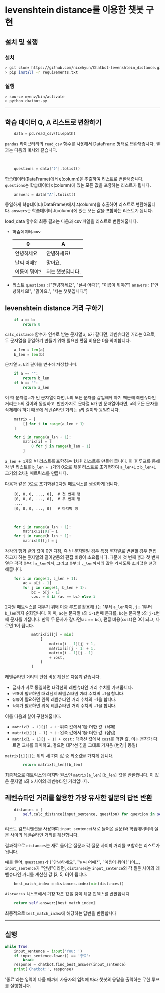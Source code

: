 # levenshtein distance를 이용한 챗봇 구현

## 설치 및 실행

### 설치

```bash
> git clone https://github.com/nicehyun/Chatbot-levenshtein_distance.git
> pip install -r requirements.txt
```

### 실행

```bash
> source myenv/bin/activate
> python chatbot.py
```

---

## 학습 데이터 Q, A 리스트로 변환하기

```python
    data = pd.read_csv(filepath)
```

`pandas` 라이브러리의 `read_csv` 함수를 사용해서 DataFrame 형태로 변환해줍니다.
결과는 다음의 예시와 같습니다.

</br>

```python
    questions = data["Q"].tolist()
```

학습데이터(DataFrame)에서 `Q`(column)을 추출하여 리스트로 변환해줍니다.
`questions`는 학습데이터 `Q`(column)에 있는 모든 값을 포함하는 리스트가 됩니다.
</br>

```python
    answers = data["A"].tolist()
```

동일하게 학습데이터(DataFrame)에서 `A`(column)을 추출하여 리스트로 변환해줍니다.
`answers`는 학습데이터 `A`(column)에 있는 모든 값을 포함하는 리스트가 됩니다.
</br>

load_data 함수의 최종 결과는 다음과 csv 파일을 리스트로 변환해줍니다.

- 학습데이터.csv

  | Q            | A                |
  | ------------ | ---------------- |
  | 안녕하세요   | 안녕하세요!      |
  | 날씨 어때?   | 맑아요.          |
  | 이름이 뭐야? | 저는 챗봇입니다. |

- 리스트
  `questions` : ["안녕하세요", "날씨 어때?", "이름이 뭐야?"]
  `answers` : ["안녕하세요!", "맑아요.", "저는 챗봇입니다."]

## levenshtein distance 거리 구하기

```python
    if a == b:
        return 0
```

`calc_distance` 함수가 인수로 받는 문자열 `a`, `b`가 같다면, 레벤슈타인 거리는 0으로, 두 문자열을 동일하기 만들기 위해 필요한 편집 비용은 0을 의미합니다.
</br>

```python
    a_len = len(a)
    b_len = len(b)
```

문자열 `a`, `b`의 길이를 변수에 저장합니다.
</br>

```python
    if a == "":
        return b_len
    if b == "":
        return a_len
```

이 때 문자열 `a`가 빈 문자열이라면, `b`의 모든 문자를 삽입해야 하기 때문에 레벤슈타인 거리는 `b`의 길이와 동일하고, 만찬가지로 문자열 `b`가 빈 문자열이라면, `a`의 모든 문자를 삭제해야 하기 때문에 레벤슈타인 거리는 `a`의 길이와 동일합니다.
</br>

```python
    matrix = [
        [] for i in range(a_len + 1)
    ]

    for i in range(a_len + 1):
        matrix[i] = [
            0 for j in range(b_len + 1)
        ]
```

`a_len + 1`개의 빈 리스트를 포함하는 1차원 리스트를 만들어 줍니다. 이 후 루프를 통해 각 빈 리스트를 `b_len + 1`개의 0으로 채운 리스트로 초기화하여 `a_len+1` x `b_len+1` 크기의 2차원 매트릭스를 만듭니다.

다음과 같은 0으로 초기화된 2차원 매트릭스를 생성하게 됩니다.

```plain
    [0, 0, 0, ..., 0],  # 첫 번째 행
    [0, 0, 0, ..., 0],  # 두 번째 행
    ...,
    [0, 0, 0, ..., 0]   # 마지막 행
```

</br>

```python
    for i in range(a_len + 1):
        matrix[i][0] = i
    for j in range(b_len + 1):
        matrix[0][j] = j
```

각각의 행과 열의 값이 0인 지점, 즉 빈 분자열일 경우 특정 문자열로 변환할 경우 편집하고자 하는 문자열의 길이만큼의 편집 비용이 소요됩니다.
때문에 첫 번째 행과 첫 번째 열은 각각 0부터 `a_len`까지, 그리고 0부터 `b_len`까지의 값을 가지도록 초기값을 설정해줍니다.
</br>

```python
    for i in range(1, a_len + 1):
        ac = a[i - 1]
        for j in range(1, b_len + 1):
            bc = b[j - 1]
            cost = 0 if (ac == bc) else 1
```

2차원 매트릭스를 채우기 위해 이중 루프를 활용해 `i`는 1부터 `a_len`까지, `j`는 1부터 `b_len`까지 순회합니다.
이 때, `ac`는 문자열 `a`의 `i-1`번째 문자를, `bc`는 문자열 `b`의 `j-1`번째 문자를 가집니다.
만약 두 문자가 같다면(`ac` == `bc`), 편집 비용(`cost`)은 0이 되고, 다르면 1이 됩니다.
</br>

```python
            matrix[i][j] = min(
                [
                    matrix[i - 1][j] + 1,
                    matrix[i][j - 1] + 1,
                    matrix[i - 1][j - 1]
                    + cost,
                ]
            )
```

레벤슈타인 거리의 편집 비용 계산은 다음과 같습니다.

- 글자가 서로 동일하면 대각선의 레벤슈타인 거리 수치를 가져옵니다.
- `변경`이 필요하면 대각선의 레벤슈타인 거리 수치의 +1을 합니다.
- `삽입`이 필요하면 왼쪽 레벤슈타인 거리 수치의 +1을 합니다.
- `삭제`가 필요하면 위쪽 레벤슈타인 거리 수치의 +1을 합니다.

이를 다음과 같이 구현해줍니다.

- `matrix[i - 1][j] + 1` : 위쪽 값에서 1을 더한 값. (삭제)
- `matrix[i][j - 1] + 1` : 왼쪽 값에서 1을 더한 값. (삽입)
- `matrix[i - 1][j - 1] + cost` : 대각선 값에서 `cost`를 더한 값. 이는 문자가 다르면 교체를 의미하고, 같으면 대각선 값을 그대로 가져옴 (변경 | 동일)

`matrix[i][j]`는 위의 세 가지 값 중 최소값을 가지게 됩니다.
</br>

```python
        return matrix[a_len][b_len]
```

최종적으로 매트릭스의 마지막 원소인 `matrix[a_len][b_len]` 값을 반환합니다. 이 값은 문자열 `a`와 `b` 사이의 레벤슈타인 거리입니다.

## 레벤슈타인 거리를 활용한 가장 유사한 질문의 답변 반환

```python
    distances = [
        self.calc_distance(input_sentence, question) for question in self.questions
    ]
```

리스트 컴프리헨션을 사용하여 `input_sentence`(새로 들어온 질문)와 학습데이터의 질문 사이의 레벤슈타인 거리를 계산합니다.

결과적으로 `distances`는 새로 들어온 질문과 각 질문 사이의 거리를 포함하는 리스트가 됩니다.

예를 들어, `questions`가 ["안녕하세요", "날씨 어때?", "이름이 뭐야?"]이고, `input_sentence`가 "안녕"이라면, `distances`는 `input_sentence`와 각 질문 사이의 레벤슈타인 거리를 계산한 값 [3, 5, 6]이 됩니다.
</br>

```python
    best_match_index = distances.index(min(distances))
```

`distances` 리스트에서 가장 작은 값을 찾아 해당 인덱스를 반환합니다
</br>

```python
    return self.answers[best_match_index]
```

최종적으로 `best_match_index`에 해당하는 답변을 반환합니다
</br>

---

## 실행

```python
while True:
    input_sentence = input('You: ')
    if input_sentence.lower() == '종료':
        break
    response = chatbot.find_best_answer(input_sentence)
    print('Chatbot:', response)
```

'종료'라는 입력이 나올 때까지 사용자의 입력에 따라 챗봇의 응답을 출력하는 무한 루프를 실행합니다.
